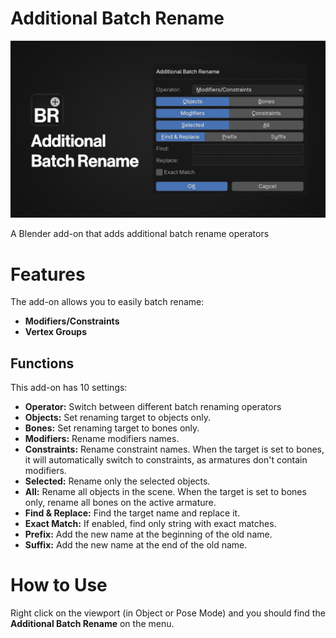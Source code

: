 #  Additional Batch Rename

![banner](./Banner.png)

A Blender add-on that adds additional batch rename operators

# Features

The add-on allows you to easily batch rename:

- **Modifiers/Constraints**
- **Vertex Groups**

## Functions

This add-on has 10 settings:

- **Operator:** Switch between different batch renaming operators
- **Objects:** Set renaming target to objects only.
- **Bones:** Set renaming target to bones only.
- **Modifiers:** Rename modifiers names.
- **Constraints:** Rename constraint names. When the target is set to bones, it will automatically switch to constraints, as armatures don't contain modifiers.
- **Selected:** Rename only the selected objects.
- **All:** Rename all objects in the scene. When the target is set to bones only, rename all bones on the active armature.
- **Find & Replace:** Find the target name and replace it.
- **Exact Match:** If enabled, find only string with exact matches.
- **Prefix:** Add the new name at the beginning of the old name.
- **Suffix:** Add the new name at the end of the old name.
  
# How to Use

Right click on the viewport (in Object or Pose Mode) and you should find the **Additional Batch Rename** on the menu.
